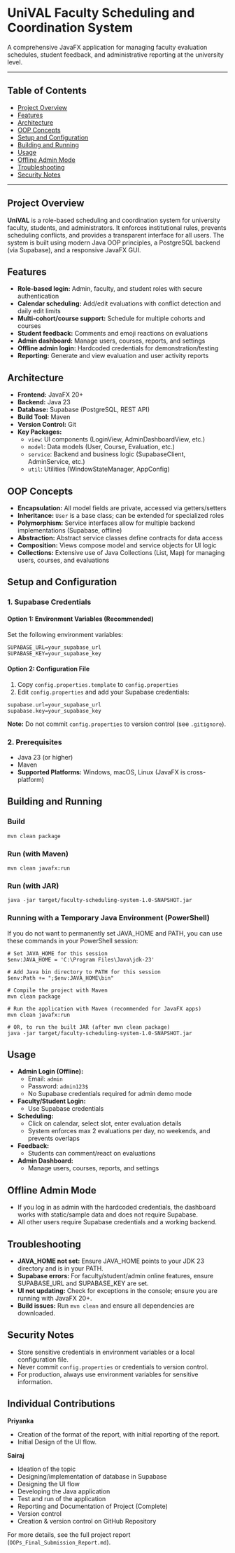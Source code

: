 # UniVAL Faculty Scheduling and Coordination System

A comprehensive JavaFX application for managing faculty evaluation schedules, student feedback, and administrative reporting at the university level.

---

## Table of Contents
- [Project Overview](#project-overview)
- [Features](#features)
- [Architecture](#architecture)
- [OOP Concepts](#oop-concepts)
- [Setup and Configuration](#setup-and-configuration)
- [Building and Running](#building-and-running)
- [Usage](#usage)
- [Offline Admin Mode](#offline-admin-mode)
- [Troubleshooting](#troubleshooting)
- [Security Notes](#security-notes)

---

## Project Overview

**UniVAL** is a role-based scheduling and coordination system for university faculty, students, and administrators. It enforces institutional rules, prevents scheduling conflicts, and provides a transparent interface for all users. The system is built using modern Java OOP principles, a PostgreSQL backend (via Supabase), and a responsive JavaFX GUI.

## Features
- **Role-based login:** Admin, faculty, and student roles with secure authentication
- **Calendar scheduling:** Add/edit evaluations with conflict detection and daily edit limits
- **Multi-cohort/course support:** Schedule for multiple cohorts and courses
- **Student feedback:** Comments and emoji reactions on evaluations
- **Admin dashboard:** Manage users, courses, reports, and settings
- **Offline admin login:** Hardcoded credentials for demonstration/testing
- **Reporting:** Generate and view evaluation and user activity reports

## Architecture
- **Frontend:** JavaFX 20+
- **Backend:** Java 23
- **Database:** Supabase (PostgreSQL, REST API)
- **Build Tool:** Maven
- **Version Control:** Git
- **Key Packages:**
  - `view`: UI components (LoginView, AdminDashboardView, etc.)
  - `model`: Data models (User, Course, Evaluation, etc.)
  - `service`: Backend and business logic (SupabaseClient, AdminService, etc.)
  - `util`: Utilities (WindowStateManager, AppConfig)

## OOP Concepts
- **Encapsulation:** All model fields are private, accessed via getters/setters
- **Inheritance:** `User` is a base class; can be extended for specialized roles
- **Polymorphism:** Service interfaces allow for multiple backend implementations (Supabase, offline)
- **Abstraction:** Abstract service classes define contracts for data access
- **Composition:** Views compose model and service objects for UI logic
- **Collections:** Extensive use of Java Collections (List, Map) for managing users, courses, and evaluations

## Setup and Configuration

### 1. Supabase Credentials

#### Option 1: Environment Variables (Recommended)
Set the following environment variables:
```
SUPABASE_URL=your_supabase_url
SUPABASE_KEY=your_supabase_key
```

#### Option 2: Configuration File
1. Copy `config.properties.template` to `config.properties`
2. Edit `config.properties` and add your Supabase credentials:
```
supabase.url=your_supabase_url
supabase.key=your_supabase_key
```
**Note:** Do not commit `config.properties` to version control (see `.gitignore`).

### 2. Prerequisites
- Java 23 (or higher)
- Maven
- **Supported Platforms:** Windows, macOS, Linux (JavaFX is cross-platform)

## Building and Running

### Build
```
mvn clean package
```

### Run (with Maven)
```
mvn clean javafx:run
```

### Run (with JAR)
```
java -jar target/faculty-scheduling-system-1.0-SNAPSHOT.jar
```

### Running with a Temporary Java Environment (PowerShell)
If you do not want to permanently set JAVA_HOME and PATH, you can use these commands in your PowerShell session:

```
# Set JAVA_HOME for this session
$env:JAVA_HOME = 'C:\Program Files\Java\jdk-23'

# Add Java bin directory to PATH for this session
$env:Path += ";$env:JAVA_HOME\bin"

# Compile the project with Maven
mvn clean package

# Run the application with Maven (recommended for JavaFX apps)
mvn clean javafx:run

# OR, to run the built JAR (after mvn clean package)
java -jar target/faculty-scheduling-system-1.0-SNAPSHOT.jar
```

## Usage
- **Admin Login (Offline):**
  - Email: `admin`
  - Password: `admin123$`
  - No Supabase credentials required for admin demo mode
- **Faculty/Student Login:**
  - Use Supabase credentials
- **Scheduling:**
  - Click on calendar, select slot, enter evaluation details
  - System enforces max 2 evaluations per day, no weekends, and prevents overlaps
- **Feedback:**
  - Students can comment/react on evaluations
- **Admin Dashboard:**
  - Manage users, courses, reports, and settings

## Offline Admin Mode
- If you log in as admin with the hardcoded credentials, the dashboard works with static/sample data and does not require Supabase.
- All other users require Supabase credentials and a working backend.

## Troubleshooting
- **JAVA_HOME not set:** Ensure JAVA_HOME points to your JDK 23 directory and is in your PATH.
- **Supabase errors:** For faculty/student/admin online features, ensure SUPABASE_URL and SUPABASE_KEY are set.
- **UI not updating:** Check for exceptions in the console; ensure you are running with JavaFX 20+.
- **Build issues:** Run `mvn clean` and ensure all dependencies are downloaded.

## Security Notes
- Store sensitive credentials in environment variables or a local configuration file.
- Never commit `config.properties` or credentials to version control.
- For production, always use environment variables for sensitive information.

## Individual Contributions

**Priyanka**
- Creation of the format of the report, with initial reporting of the report.
- Initial Design of the UI flow.

**Sairaj**
- Ideation of the topic
- Designing/implementation of database in Supabase
- Designing the UI flow
- Developing the Java application
- Test and run of the application
- Reporting and Documentation of Project (Complete)
- Version control
- Creation & version control on GitHub Repository

For more details, see the full project report (`OOPs_Final_Submission_Report.md`). 